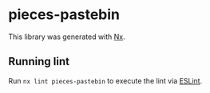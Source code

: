 # pieces-pastebin

This library was generated with [Nx](https://nx.dev).

## Running lint

Run `nx lint pieces-pastebin` to execute the lint via [ESLint](https://eslint.org/).
